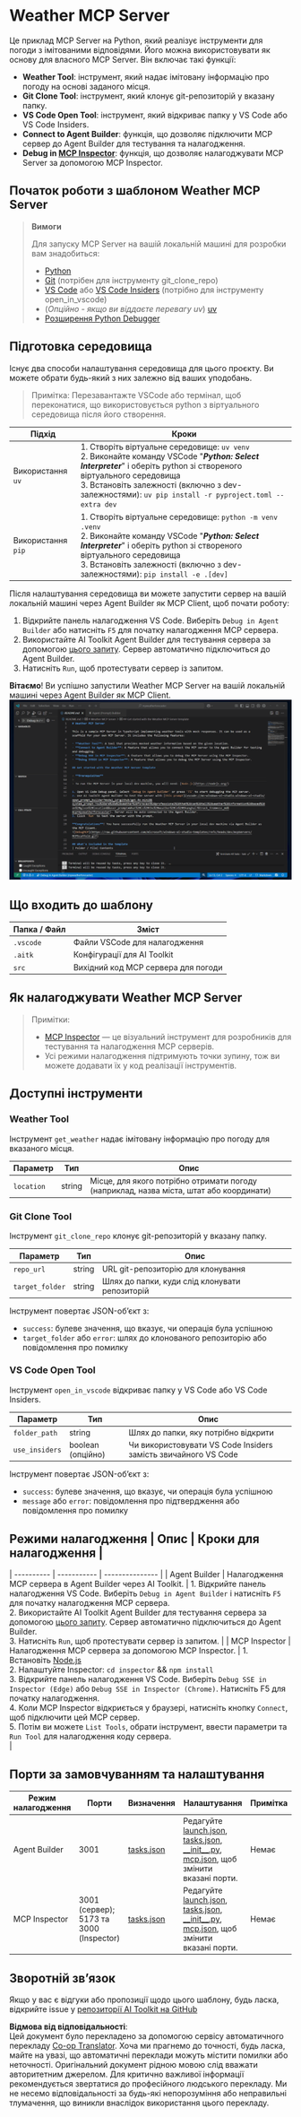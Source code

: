 <!--
CO_OP_TRANSLATOR_METADATA:
{
  "original_hash": "a3f252a62f059360855de5331a575898",
  "translation_date": "2025-07-14T09:05:17+00:00",
  "source_file": "10-StreamliningAIWorkflowsBuildingAnMCPServerWithAIToolkit/lab4/code/github_mcp_server/README.md",
  "language_code": "uk"
}
-->
# Weather MCP Server

Це приклад MCP Server на Python, який реалізує інструменти для погоди з імітованими відповідями. Його можна використовувати як основу для власного MCP Server. Він включає такі функції:

- **Weather Tool**: інструмент, який надає імітовану інформацію про погоду на основі заданого місця.
- **Git Clone Tool**: інструмент, який клонує git-репозиторій у вказану папку.
- **VS Code Open Tool**: інструмент, який відкриває папку у VS Code або VS Code Insiders.
- **Connect to Agent Builder**: функція, що дозволяє підключити MCP сервер до Agent Builder для тестування та налагодження.
- **Debug in [MCP Inspector](https://github.com/modelcontextprotocol/inspector)**: функція, що дозволяє налагоджувати MCP Server за допомогою MCP Inspector.

## Початок роботи з шаблоном Weather MCP Server

> **Вимоги**
>
> Для запуску MCP Server на вашій локальній машині для розробки вам знадобиться:
>
> - [Python](https://www.python.org/)
> - [Git](https://git-scm.com/) (потрібен для інструменту git_clone_repo)
> - [VS Code](https://code.visualstudio.com/) або [VS Code Insiders](https://code.visualstudio.com/insiders/) (потрібно для інструменту open_in_vscode)
> - (*Опційно - якщо ви віддаєте перевагу uv*) [uv](https://github.com/astral-sh/uv)
> - [Розширення Python Debugger](https://marketplace.visualstudio.com/items?itemName=ms-python.debugpy)

## Підготовка середовища

Існує два способи налаштування середовища для цього проєкту. Ви можете обрати будь-який з них залежно від ваших уподобань.

> Примітка: Перезавантажте VSCode або термінал, щоб переконатися, що використовується python з віртуального середовища після його створення.

| Підхід | Кроки |
| -------- | ----- |
| Використання `uv` | 1. Створіть віртуальне середовище: `uv venv` <br>2. Виконайте команду VSCode "***Python: Select Interpreter***" і оберіть python зі створеного віртуального середовища <br>3. Встановіть залежності (включно з dev-залежностями): `uv pip install -r pyproject.toml --extra dev` |
| Використання `pip` | 1. Створіть віртуальне середовище: `python -m venv .venv` <br>2. Виконайте команду VSCode "***Python: Select Interpreter***" і оберіть python зі створеного віртуального середовища<br>3. Встановіть залежності (включно з dev-залежностями): `pip install -e .[dev]` |

Після налаштування середовища ви можете запустити сервер на вашій локальній машині через Agent Builder як MCP Client, щоб почати роботу:
1. Відкрийте панель налагодження VS Code. Виберіть `Debug in Agent Builder` або натисніть `F5` для початку налагодження MCP сервера.
2. Використайте AI Toolkit Agent Builder для тестування сервера за допомогою [цього запиту](../../../../../../../../../../open_prompt_builder). Сервер автоматично підключиться до Agent Builder.
3. Натисніть `Run`, щоб протестувати сервер із запитом.

**Вітаємо**! Ви успішно запустили Weather MCP Server на вашій локальній машині через Agent Builder як MCP Client.
![DebugMCP](https://raw.githubusercontent.com/microsoft/windows-ai-studio-templates/refs/heads/dev/mcpServers/mcp_debug.gif)

## Що входить до шаблону

| Папка / Файл | Зміст                                     |
| ------------ | ----------------------------------------- |
| `.vscode`    | Файли VSCode для налагодження             |
| `.aitk`      | Конфігурації для AI Toolkit                |
| `src`        | Вихідний код MCP сервера для погоди        |

## Як налагоджувати Weather MCP Server

> Примітки:
> - [MCP Inspector](https://github.com/modelcontextprotocol/inspector) — це візуальний інструмент для розробників для тестування та налагодження MCP серверів.
> - Усі режими налагодження підтримують точки зупину, тож ви можете додавати їх у код реалізації інструментів.

## Доступні інструменти

### Weather Tool
Інструмент `get_weather` надає імітовану інформацію про погоду для вказаного місця.

| Параметр | Тип | Опис |
| --------- | ---- | ----------- |
| `location` | string | Місце, для якого потрібно отримати погоду (наприклад, назва міста, штат або координати) |

### Git Clone Tool
Інструмент `git_clone_repo` клонує git-репозиторій у вказану папку.

| Параметр | Тип | Опис |
| --------- | ---- | ----------- |
| `repo_url` | string | URL git-репозиторію для клонування |
| `target_folder` | string | Шлях до папки, куди слід клонувати репозиторій |

Інструмент повертає JSON-об’єкт з:
- `success`: булеве значення, що вказує, чи операція була успішною
- `target_folder` або `error`: шлях до клонованого репозиторію або повідомлення про помилку

### VS Code Open Tool
Інструмент `open_in_vscode` відкриває папку у VS Code або VS Code Insiders.

| Параметр | Тип | Опис |
| --------- | ---- | ----------- |
| `folder_path` | string | Шлях до папки, яку потрібно відкрити |
| `use_insiders` | boolean (опційно) | Чи використовувати VS Code Insiders замість звичайного VS Code |

Інструмент повертає JSON-об’єкт з:
- `success`: булеве значення, що вказує, чи операція була успішною
- `message` або `error`: повідомлення про підтвердження або повідомлення про помилку

## Режими налагодження | Опис | Кроки для налагодження |
| ---------- | ----------- | --------------- |
| Agent Builder | Налагодження MCP сервера в Agent Builder через AI Toolkit. | 1. Відкрийте панель налагодження VS Code. Виберіть `Debug in Agent Builder` і натисніть `F5` для початку налагодження MCP сервера.<br>2. Використайте AI Toolkit Agent Builder для тестування сервера за допомогою [цього запиту](../../../../../../../../../../open_prompt_builder). Сервер автоматично підключиться до Agent Builder.<br>3. Натисніть `Run`, щоб протестувати сервер із запитом. |
| MCP Inspector | Налагодження MCP сервера за допомогою MCP Inspector. | 1. Встановіть [Node.js](https://nodejs.org/)<br> 2. Налаштуйте Inspector: `cd inspector` && `npm install` <br> 3. Відкрийте панель налагодження VS Code. Виберіть `Debug SSE in Inspector (Edge)` або `Debug SSE in Inspector (Chrome)`. Натисніть F5 для початку налагодження.<br> 4. Коли MCP Inspector відкриється у браузері, натисніть кнопку `Connect`, щоб підключити цей MCP сервер.<br> 5. Потім ви можете `List Tools`, обрати інструмент, ввести параметри та `Run Tool` для налагодження коду сервера.<br> |

## Порти за замовчуванням та налаштування

| Режим налагодження | Порти | Визначення | Налаштування | Примітка |
| ---------- | ----- | ------------ | -------------- |-------------- |
| Agent Builder | 3001 | [tasks.json](../../../../../../10-StreamliningAIWorkflowsBuildingAnMCPServerWithAIToolkit/lab4/code/github_mcp_server/.vscode/tasks.json) | Редагуйте [launch.json](../../../../../../10-StreamliningAIWorkflowsBuildingAnMCPServerWithAIToolkit/lab4/code/github_mcp_server/.vscode/launch.json), [tasks.json](../../../../../../10-StreamliningAIWorkflowsBuildingAnMCPServerWithAIToolkit/lab4/code/github_mcp_server/.vscode/tasks.json), [\_\_init\_\_.py](../../../../../../10-StreamliningAIWorkflowsBuildingAnMCPServerWithAIToolkit/lab4/code/github_mcp_server/src/__init__.py), [mcp.json](../../../../../../10-StreamliningAIWorkflowsBuildingAnMCPServerWithAIToolkit/lab4/code/github_mcp_server/.aitk/mcp.json), щоб змінити вказані порти. | Немає |
| MCP Inspector | 3001 (сервер); 5173 та 3000 (Inspector) | [tasks.json](../../../../../../10-StreamliningAIWorkflowsBuildingAnMCPServerWithAIToolkit/lab4/code/github_mcp_server/.vscode/tasks.json) | Редагуйте [launch.json](../../../../../../10-StreamliningAIWorkflowsBuildingAnMCPServerWithAIToolkit/lab4/code/github_mcp_server/.vscode/launch.json), [tasks.json](../../../../../../10-StreamliningAIWorkflowsBuildingAnMCPServerWithAIToolkit/lab4/code/github_mcp_server/.vscode/tasks.json), [\_\_init\_\_.py](../../../../../../10-StreamliningAIWorkflowsBuildingAnMCPServerWithAIToolkit/lab4/code/github_mcp_server/src/__init__.py), [mcp.json](../../../../../../10-StreamliningAIWorkflowsBuildingAnMCPServerWithAIToolkit/lab4/code/github_mcp_server/.aitk/mcp.json), щоб змінити вказані порти. | Немає |

## Зворотній зв’язок

Якщо у вас є відгуки або пропозиції щодо цього шаблону, будь ласка, відкрийте issue у [репозиторії AI Toolkit на GitHub](https://github.com/microsoft/vscode-ai-toolkit/issues)

**Відмова від відповідальності**:  
Цей документ було перекладено за допомогою сервісу автоматичного перекладу [Co-op Translator](https://github.com/Azure/co-op-translator). Хоча ми прагнемо до точності, будь ласка, майте на увазі, що автоматичні переклади можуть містити помилки або неточності. Оригінальний документ рідною мовою слід вважати авторитетним джерелом. Для критично важливої інформації рекомендується звертатися до професійного людського перекладу. Ми не несемо відповідальності за будь-які непорозуміння або неправильні тлумачення, що виникли внаслідок використання цього перекладу.